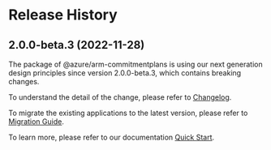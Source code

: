 # Release History
    
## 2.0.0-beta.3 (2022-11-28)

The package of @azure/arm-commitmentplans is using our next generation design principles since version 2.0.0-beta.3, which contains breaking changes.

To understand the detail of the change, please refer to [Changelog](https://aka.ms/js-track2-changelog).

To migrate the existing applications to the latest version, please refer to [Migration Guide](https://aka.ms/js-track2-migration-guide).

To learn more, please refer to our documentation [Quick Start](https://aka.ms/js-track2-quickstart).
